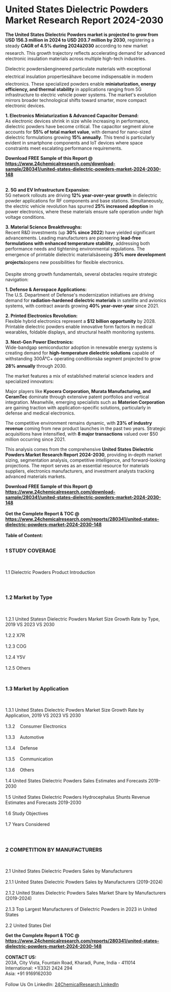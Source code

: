 <h1>United States Dielectric Powders  Market Research Report 2024-2030</h1><p><strong>The United States Dielectric Powders market is projected to grow from USD 156.3 million in 2024 to USD 203.7 million by 2030</strong>, registering a steady <strong>CAGR of 4.5% during 2024â2030</strong> according to new market research. This growth trajectory reflects accelerating demand for advanced electronic insulation materials across multiple high-tech industries.</p><p>Dielectric powdersâengineered particulate materials with exceptional electrical insulation propertiesâhave become indispensable in modern electronics. These specialized powders enable <strong>miniaturization, energy efficiency, and thermal stability</strong> in applications ranging from 5G infrastructure to electric vehicle power systems. The market's evolution mirrors broader technological shifts toward smarter, more compact electronic devices.</p><p><strong>1. Electronics Miniaturization &amp; Advanced Capacitor Demand:</strong><br>
As electronic devices shrink in size while increasing in performance, dielectric powders have become critical. The capacitor segment alone accounts for <strong>55% of total market value</strong>, with demand for nano-sized dielectric formulations growing <strong>15% annually</strong>. This trend is particularly evident in smartphone components and IoT devices where space constraints meet escalating performance requirements.</p><div><b>Download FREE Sample of this Report @ 
            <a href="https://www.24chemicalresearch.com/download-sample/280341/united-states-dielectric-powders-market-2024-2030-148">
            https://www.24chemicalresearch.com/download-sample/280341/united-states-dielectric-powders-market-2024-2030-148</a></b></div><br><p><strong>2. 5G and EV Infrastructure Expansion:</strong><br>
5G network rollouts are driving <strong>12% year-over-year growth</strong> in dielectric powder applications for RF components and base stations. Simultaneously, the electric vehicle revolution has spurred <strong>25% increased adoption</strong> in power electronics, where these materials ensure safe operation under high voltage conditions.</p><p><strong>3. Material Science Breakthroughs:</strong><br>
Recent R&amp;D investments (up <strong>30% since 2022</strong>) have yielded significant advancements. Leading manufacturers are pioneering <strong>lead-free formulations with enhanced temperature stability</strong>, addressing both performance needs and tightening environmental regulations. The emergence of printable dielectric materialsâseeing <strong>35% more development projects</strong>âopens new possibilities for flexible electronics.</p><p>Despite strong growth fundamentals, several obstacles require strategic navigation:</p><p><strong>1. Defense &amp; Aerospace Applications:</strong><br>
The U.S. Department of Defense's modernization initiatives are driving demand for <strong>radiation-hardened dielectric materials</strong> in satellite and avionics systems, with contract awards growing <strong>40% year-over-year</strong> since 2021.</p><p><strong>2. Printed Electronics Revolution:</strong><br>
Flexible hybrid electronics represent a <strong>$12 billion opportunity</strong> by 2028. Printable dielectric powders enable innovative form factors in medical wearables, foldable displays, and structural health monitoring systems.</p><p><strong>3. Next-Gen Power Electronics:</strong><br>
Wide-bandgap semiconductor adoption in renewable energy systems is creating demand for <strong>high-temperature dielectric solutions</strong> capable of withstanding 300Â°C+ operating conditionsâa segment projected to grow <strong>28% annually</strong> through 2030.</p><p>The market features a mix of established material science leaders and specialized innovators:</p><p>Major players like <strong>Kyocera Corporation, Murata Manufacturing, and CeramTec</strong> dominate through extensive patent portfolios and vertical integration. Meanwhile, emerging specialists such as <strong>Materion Corporation</strong> are gaining traction with application-specific solutions, particularly in defense and medical electronics.</p><p>The competitive environment remains dynamic, with <strong>23% of industry revenue</strong> coming from new product launches in the past two years. Strategic acquisitions have intensified, with <strong>8 major transactions</strong> valued over $50 million occurring since 2021.</p><p>This analysis comes from the comprehensive <strong>United States Dielectric Powders Market Research Report 2024-2030</strong>, providing in-depth market sizing, segmentation analysis, competitive intelligence, and forward-looking projections. The report serves as an essential resource for materials suppliers, electronics manufacturers, and investment analysts tracking advanced materials markets.</p><div><b>Download FREE Sample of this Report @ 
            <a href="https://www.24chemicalresearch.com/download-sample/280341/united-states-dielectric-powders-market-2024-2030-148">
            https://www.24chemicalresearch.com/download-sample/280341/united-states-dielectric-powders-market-2024-2030-148</a></b></div><br><div><b>Get the Complete Report & TOC @ 
            <a href="https://www.24chemicalresearch.com/reports/280341/united-states-dielectric-powders-market-2024-2030-148">
            https://www.24chemicalresearch.com/reports/280341/united-states-dielectric-powders-market-2024-2030-148</a></b></div><br>
            <b>Table of Content:</b><p><h2><span style="font-size:16px"><strong>1 STUDY COVERAGE</strong></span></h2><br />
<p>1.1 Dielectric Powders  Product Introduction</p><br />
<h2><span style="font-size:16px"><strong>1.2 Market by Type</strong></span></h2><br />
<p>1.2.1 United Statesn Dielectric Powders  Market Size Growth Rate by Type, 2019 VS 2023 VS 2030<br /><br />
1.2.2 X7R&nbsp;&nbsp; &nbsp;<br /><br />
1.2.3 COG<br /><br />
1.2.4 Y5V<br /><br />
1.2.5 Others<br /><br />
<h2><span style="font-size:16px"><strong>1.3 Market by Application</strong></span></h2><br />
<p>1.3.1 United States Dielectric Powders  Market Size Growth Rate by Application, 2019 VS 2023 VS 2030<br /><br />
1.3.2&nbsp;&nbsp; &nbsp;Consumer Electronics<br /><br />
1.3.3&nbsp;&nbsp; &nbsp;Automotive<br /><br />
1.3.4&nbsp;&nbsp; &nbsp;Defense<br /><br />
1.3.5&nbsp;&nbsp; &nbsp;Communication<br /><br />
1.3.6&nbsp;&nbsp; &nbsp;Others<br /><br />
1.4 United States Dielectric Powders  Sales Estimates and Forecasts 2019-2030<br /><br />
1.5 United States Dielectric Powders  Hydrocephalus Shunts Revenue Estimates and Forecasts 2019-2030<br /><br />
1.6 Study Objectives<br /><br />
1.7 Years Considered</p><br />
<h2><span style="font-size:16px"><strong>2 COMPETITION BY MANUFACTURERS</strong></span></h2><br />
<p>2.1 United States Dielectric Powders  Sales by Manufacturers<br /><br />
2.1.1 United States Dielectric Powders  Sales by Manufacturers (2019-2024)<br /><br />
2.1.2 United States Dielectric Powders  Sales Market Share by Manufacturers (2019-2024)<br /><br />
2.1.3 Top Largest Manufacturers of Dielectric Powders  in 2023 in United States<br /><br />
2.2 United States Diel</p><div><b>Get the Complete Report & TOC @ 
            <a href="https://www.24chemicalresearch.com/reports/280341/united-states-dielectric-powders-market-2024-2030-148">
            https://www.24chemicalresearch.com/reports/280341/united-states-dielectric-powders-market-2024-2030-148</a></b></div><br><b>CONTACT US:</b><br>
            203A, City Vista, Fountain Road, Kharadi, Pune, India - 411014<br>
            International: +1(332) 2424 294<br>
            Asia: +91 9169162030 <br><br>
            Follow Us On LinkedIn: <a href="https://www.linkedin.com/company/24chemicalresearch/">24ChemicalResearch LinkedIn</a>
